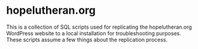 # hopelutheran.org
This is a collection of SQL scripts used for replicating the hopelutheran.org WordPress website to a local installation for troubleshooting purposes.  These scripts assume a few things about the replication process.

